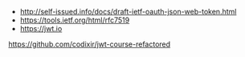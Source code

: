 
- http://self-issued.info/docs/draft-ietf-oauth-json-web-token.html
- https://tools.ietf.org/html/rfc7519
- https://jwt.io


https://github.com/codixir/jwt-course-refactored